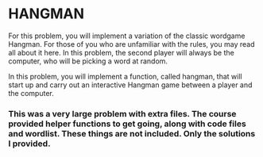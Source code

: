 # HANGMAN

For this problem, you will implement a variation of the classic wordgame Hangman. For those of you who are unfamiliar with the rules, you may read all about it here. In this problem, the second player will always be the computer, who will be picking a word at random.

In this problem, you will implement a function, called hangman, that will start up and carry out an interactive Hangman game between a player and the computer.


### This was a very large problem with extra files. The course provided helper functions to get going, along with code files and wordlist. These things are not included. Only the solutions I provided.


